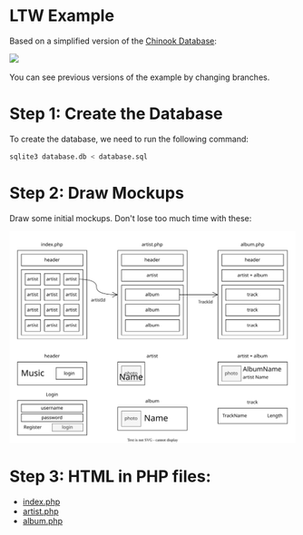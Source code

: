 # LTW Example

Based on a simplified version of the [Chinook Database](https://github.com/lerocha/chinook-database):

![](database.svg)

You can see previous versions of the example by changing branches.

# Step 1: Create the Database

To create the database, we need to run the following command:

```bash
sqlite3 database.db < database.sql
```

# Step 2: Draw Mockups

Draw some initial mockups. Don't lose too much time with these:

![](mockups.svg)

# Step 3: HTML in PHP files:

* [index.php](index.php)
* [artist.php](artist.php)
* [album.php](album.php)
